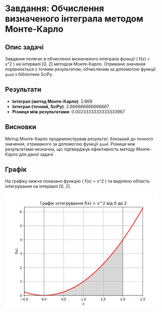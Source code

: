# Завдання: Обчислення визначеного інтеграла методом Монте-Карло

## Опис задачі

Завдання полягає в обчисленні визначеного інтеграла функції \( f(x) = x^2 \) на інтервалі [0, 2] методом Монте-Карло. Отримане значення порівнюється з точним результатом, обчисленим за допомогою функції `quad` з бібліотеки SciPy.

## Результати

- **Інтеграл (метод Монте-Карло)**: 2.669
- **Інтеграл (точний, SciPy)**: 2.666666666666667
- **Різниця між результатами**: 0.0023333333333333967

## Висновки

Метод Монте-Карло продемонстрував результат, близький до точного значення, отриманого за допомогою функції `quad`. Різниця між результатами незначна, що підтверджує ефективність методу Монте-Карло для даної задачі.

## Графік

На графіку нижче показано функцію \( f(x) = x^2 \) та виділено область інтегрування на інтервалі [0, 2].

![Графік інтегрування](/graph.png)
